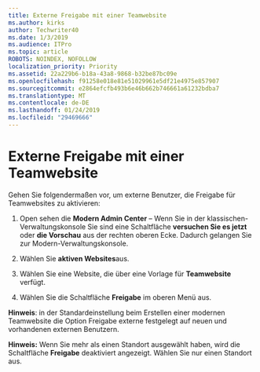 ```yaml
---
title: Externe Freigabe mit einer Teamwebsite
ms.author: kirks
author: Techwriter40
ms.date: 1/3/2019
ms.audience: ITPro
ms.topic: article
ROBOTS: NOINDEX, NOFOLLOW
localization_priority: Priority
ms.assetid: 22a229b6-b18a-43a8-9868-b32be87bc09e
ms.openlocfilehash: f91258e018e81e51029961e5df21e4975e857907
ms.sourcegitcommit: e2864efcfb493b6e46b662b746661a61232bdba7
ms.translationtype: MT
ms.contentlocale: de-DE
ms.lasthandoff: 01/24/2019
ms.locfileid: "29469666"
---
```

# <a name="external-sharing-with-a-team-site"></a>Externe Freigabe mit einer Teamwebsite

Gehen Sie folgendermaßen vor, um externe Benutzer, die Freigabe für Teamwebsites zu aktivieren: 
  
1. Open sehen die **Modern Admin Center** – Wenn Sie in der klassischen-Verwaltungskonsole Sie sind eine Schaltfläche **versuchen Sie es jetzt** oder **die Vorschau** aus der rechten oberen Ecke. Dadurch gelangen Sie zur Modern-Verwaltungskonsole. 
  
2. Wählen Sie **aktiven Websites**aus. 
  
3. Wählen Sie eine Website, die über eine Vorlage für **Teamwebsite** verfügt. 
  
4. Wählen Sie die Schaltfläche **Freigabe** im oberen Menü aus. 
  
 **Hinweis**: in der Standardeinstellung beim Erstellen einer modernen Teamwebsite die Option Freigabe externe festgelegt auf neuen und vorhandenen externen Benutzern. 
  
 **Hinweis:** Wenn Sie mehr als einen Standort ausgewählt haben, wird die Schaltfläche **Freigabe** deaktiviert angezeigt. Wählen Sie nur einen Standort aus. 
  

